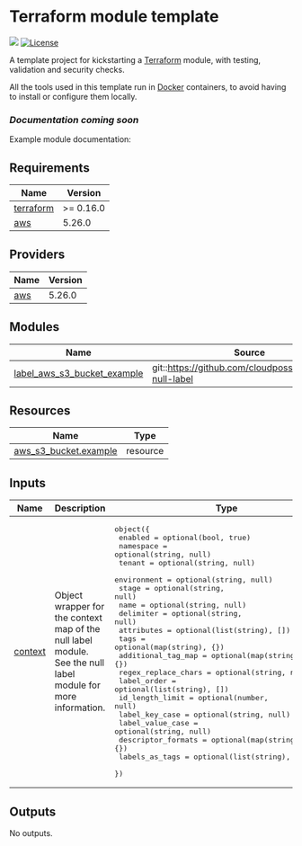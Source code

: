 # Terraform module template

[![](https://img.shields.io/badge/github-ggrptr/terraform--module--template-%233DA639.svg)](https://github.com/ggrptr/terraform-module-template "github.com/ggrptr/terraform-module-template")
[![License](https://img.shields.io/badge/license-MIT-%233DA639.svg)](https://opensource.org/licenses/MIT)

A template project for kickstarting a [Terraform](https://www.terraform.io/) module, with testing, validation and security checks.

All the tools used in this template run in [Docker](https://www.docker.com/) containers, to avoid having to install or configure them locally. 

### _Documentation coming soon_

Example module documentation:

<!-- BEGIN_TF_DOCS -->
## Requirements

| Name | Version |
|------|---------|
| <a name="requirement_terraform"></a> [terraform](#requirement\_terraform) | >= 0.16.0 |
| <a name="requirement_aws"></a> [aws](#requirement\_aws) | 5.26.0 |

## Providers

| Name | Version |
|------|---------|
| <a name="provider_aws"></a> [aws](#provider\_aws) | 5.26.0 |

## Modules

| Name | Source | Version |
|------|--------|---------|
| <a name="module_label_aws_s3_bucket_example"></a> [label\_aws\_s3\_bucket\_example](#module\_label\_aws\_s3\_bucket\_example) | git::https://github.com/cloudposse/terraform-null-label | 488ab91e34a24a86957e397d9f7262ec5925586a |

## Resources

| Name | Type |
|------|------|
| [aws_s3_bucket.example](https://registry.terraform.io/providers/hashicorp/aws/5.26.0/docs/resources/s3_bucket) | resource |

## Inputs

| Name | Description | Type | Default | Required |
|------|-------------|------|---------|:--------:|
| <a name="input_context"></a> [context](#input\_context) | Object wrapper for the context map of the null label module. See the null label module for more information. | <pre>object({<br>    enabled             = optional(bool, true)<br>    namespace           = optional(string, null)<br>    tenant              = optional(string, null)<br>    environment         = optional(string, null)<br>    stage               = optional(string, null)<br>    name                = optional(string, null)<br>    delimiter           = optional(string, null)<br>    attributes          = optional(list(string), [])<br>    tags                = optional(map(string), {})<br>    additional_tag_map  = optional(map(string), {})<br>    regex_replace_chars = optional(string, null)<br>    label_order         = optional(list(string), [])<br>    id_length_limit     = optional(number, null)<br>    label_key_case      = optional(string, null)<br>    label_value_case    = optional(string, null)<br>    descriptor_formats  = optional(map(string), {})<br>    labels_as_tags      = optional(list(string), ["unset"])<br>  })</pre> | n/a | yes |

## Outputs

No outputs.
<!-- END_TF_DOCS -->